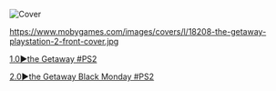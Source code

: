 <!--

<details>
<summary>layout: page
title: "the Getaway"
permalink: https://jeuxsf.github.io/JSF/sony/theGetaway/

</details>
  
#### hidden field with metadata

-->


![Cover](https://www.mobygames.com/images/covers/l/18208-the-getaway-playstation-2-front-cover.jpg)

https://www.mobygames.com/images/covers/l/18208-the-getaway-playstation-2-front-cover.jpg

[1.0►the Getaway #PS2](https://ouo.io/3ouE3q)

[2.0►the Getaway Black Monday #PS2](https://ouo.io/NFq15X)

